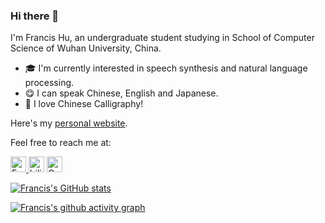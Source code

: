 ### Hi there 👋

I'm Francis Hu, an undergraduate student studying in School of Computer Science of Wuhan University, China.

- 🎓 I'm currently interested in speech synthesis and natural language processing.
- 😋 I can speak Chinese, English and Japanese.
- 🍵 I love Chinese Calligraphy!

Here's my [personal website](https://francis-komizu.github.io/).

Feel free to reach me at:

<p> 
  <a href="mailto:franciskomizu@gmail.com"> <img src="https://img.shields.io/badge/gmail-%23D14836.svg?&style=plastic&logo=gmail&logoColor=white" height="25px" alt="Email">
  <a href="https://space.bilibili.com/636704927?spm_id_from=333.1007.0.0"><img src="https://img.shields.io/badge/-bilibili-blue" height="25px" alt="bilibili"></a>
  <a href="mailto: 2235306122@qq.com"> <img src="https://img.shields.io/badge/-QQ-yellowgreen" height="25px" alt="QQ">
</p> 

[![Francis's GitHub stats](https://github-readme-stats.vercel.app/api?username=Francis-Komizu&show_icons=true&theme=tokyonight)](https://github.com/Francis-Komizu/github-readme-stats)

[![Francis's github activity graph](https://activity-graph.herokuapp.com/graph?username=Francis-Komizu&theme=react-dark)](https://github.com/Francis-Komizu/github-readme-activity-graph)
